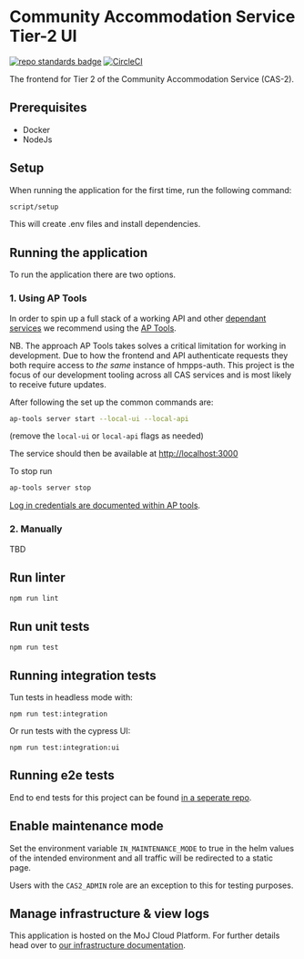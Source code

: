 # Community Accommodation Service Tier-2 UI

[![repo standards badge](https://img.shields.io/badge/dynamic/json?color=blue&style=flat&logo=github&label=MoJ%20Compliant&query=%24.result&url=https%3A%2F%2Foperations-engineering-reports.cloud-platform.service.justice.gov.uk%2Fapi%2Fv1%2Fcompliant_public_repositories%2Fhmpps-community-accommodation-tier-2-ui)](https://operations-engineering-reports.cloud-platform.service.justice.gov.uk/public-github-repositories.html#hmpps-community-accommodation-tier-2-ui "Link to report")
[![CircleCI](https://circleci.com/gh/ministryofjustice/hmpps-community-accommodation-tier-2-ui/tree/main.svg?style=svg)](https://circleci.com/gh/ministryofjustice/hmpps-community-accommodation-tier-2-ui)

The frontend for Tier 2 of the Community Accommodation Service (CAS-2).

## Prerequisites

* Docker
* NodeJs

## Setup

When running the application for the first time, run the following command:

```bash
script/setup
```

This will create .env files and install dependencies.

## Running the application

To run the application there are two options.

### 1. Using AP Tools

In order to spin up a full stack of a working API and other [dependant
services](./docker-compose.yml) we recommend using the [AP
Tools](https://github.com/ministryofjustice/hmpps-approved-premises-tools).

NB. The approach AP Tools takes solves a critical limitation for working in
development. Due to how the frontend and API authenticate requests they both
require access to _the same_ instance of hmpps-auth. This project is the focus
of our development tooling across all CAS services and is most likely to receive
future updates.

After following the set up the common commands are:

```bash
ap-tools server start --local-ui --local-api
```

(remove the `local-ui` or `local-api` flags as needed)

The service should then be available at <http://localhost:3000>

To stop run

```bash
ap-tools server stop
```

[Log in credentials are documented within AP
tools](https://github.com/ministryofjustice/hmpps-approved-premises-tools#start-server).

### 2. Manually

TBD

## Run linter

`npm run lint`

## Run unit tests

`npm run test`

## Running integration tests

Tun tests in headless mode with:

`npm run test:integration`

Or run tests with the cypress UI:

`npm run test:integration:ui`

## Running e2e tests

End to end tests for this project can be found [in a seperate repo](https://github.com/ministryofjustice/hmpps-community-accommodation-tier-2-e2e).

## Enable maintenance mode

Set the environment variable `IN_MAINTENANCE_MODE` to true in the helm values of
the intended environment and all traffic will be redirected to a static page.

Users with the `CAS2_ADMIN` role are an exception to this for testing purposes.

## Manage infrastructure & view logs

This application is hosted on the MoJ Cloud Platform. For further details head
over to [our infrastructure
documentation](https://dsdmoj.atlassian.net/wiki/spaces/AP/pages/4325244964/Manage+infrastructure).
